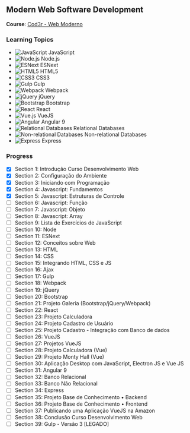 ## Modern Web Software Development

**Course**: [Cod3r - Web Moderno](https://www.cod3r.com.br/courses/web-moderno)

### Learning Topics

- ![JavaScript](https://img.shields.io/badge/-JavaScript-F7DF1E?style=flat-square&logo=javascript&logoColor=black) JavaScript  
- ![Node.js](https://img.shields.io/badge/-Node.js-339933?style=flat-square&logo=node.js&logoColor=white) Node.js  
- ![ESNext](https://img.shields.io/badge/-ESNext-4CAF50?style=flat-square&logo=ecmascript&logoColor=white) ESNext  
- ![HTML5](https://img.shields.io/badge/-HTML5-E34F26?style=flat-square&logo=html5&logoColor=white) HTML5  
- ![CSS3](https://img.shields.io/badge/-CSS3-1572B6?style=flat-square&logo=css3&logoColor=white) CSS3  
- ![Gulp](https://img.shields.io/badge/-Gulp-CF4647?style=flat-square&logo=gulp&logoColor=white) Gulp  
- ![Webpack](https://img.shields.io/badge/-Webpack-8DD6F9?style=flat-square&logo=webpack&logoColor=white) Webpack  
- ![jQuery](https://img.shields.io/badge/-jQuery-0769AD?style=flat-square&logo=jquery&logoColor=white) jQuery  
- ![Bootstrap](https://img.shields.io/badge/-Bootstrap-7952B3?style=flat-square&logo=bootstrap&logoColor=white) Bootstrap  
- ![React](https://img.shields.io/badge/-React-61DAFB?style=flat-square&logo=react&logoColor=black) React  
- ![Vue.js](https://img.shields.io/badge/-Vue.js-4FC08D?style=flat-square&logo=vue.js&logoColor=white) VueJS  
- ![Angular](https://img.shields.io/badge/-Angular-DD0031?style=flat-square&logo=angular&logoColor=white) Angular 9  
- ![Relational Databases](https://img.shields.io/badge/-SQL-4479A1?style=flat-square&logo=mysql&logoColor=white) Relational Databases  
- ![Non-relational Databases](https://img.shields.io/badge/-NoSQL-47A248?style=flat-square&logo=mongodb&logoColor=white) Non-relational Databases  
- ![Express](https://img.shields.io/badge/-Express-000000?style=flat-square&logo=express&logoColor=white) Express

### Progress

- [x] Section 1: Introdução Curso Desenvolvimento Web  
- [x] Section 2: Configuração do Ambiente  
- [x] Section 3: Iniciando com Programação  
- [x] Section 4: Javascript: Fundamentos  
- [x] Section 5: Javascript: Estruturas de Controle  
- [ ] Section 6: Javascript: Função  
- [ ] Section 7: Javascript: Objeto  
- [ ] Section 8: Javascript: Array  
- [ ] Section 9: Lista de Exercícios de JavaScript  
- [ ] Section 10: Node  
- [ ] Section 11: ESNext  
- [ ] Section 12: Conceitos sobre Web  
- [ ] Section 13: HTML  
- [ ] Section 14: CSS  
- [ ] Section 15: Integrando HTML, CSS e JS  
- [ ] Section 16: Ajax  
- [ ] Section 17: Gulp  
- [ ] Section 18: Webpack  
- [ ] Section 19: jQuery  
- [ ] Section 20: Bootstrap  
- [ ] Section 21: Projeto Galeria (Bootstrap/jQuery/Webpack)  
- [ ] Section 22: React  
- [ ] Section 23: Projeto Calculadora  
- [ ] Section 24: Projeto Cadastro de Usuário  
- [ ] Section 25: Projeto Cadastro - Integração com Banco de dados   
- [ ] Section 26: VueJS  
- [ ] Section 27: Projetos VueJS  
- [ ] Section 28: Projeto Calculadora (Vue)  
- [ ] Section 29: Projeto Monty Hall (Vue)  
- [ ] Section 30: Aplicação Desktop com JavaScript, Electron JS e Vue JS  
- [ ] Section 31: Angular 9  
- [ ] Section 32: Banco Relacional  
- [ ] Section 33: Banco Não Relacional  
- [ ] Section 34: Express  
- [ ] Section 35: Projeto Base de Conhecimento • Backend  
- [ ] Section 36: Projeto Base de Conhecimento • Frontend  
- [ ] Section 37: Publicando uma Aplicação VueJS na Amazon  
- [ ] Section 38: Conclusão Curso Desenvolvimento Web  
- [ ] Section 39: Gulp - Versão 3 [LEGADO]  
